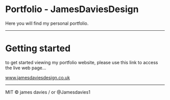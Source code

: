 # Portfolio - JamesDaviesDesign

Here you will find my personal portfolio. 

------------------------------------------------------------------------------------------------------------------------------

# Getting started

to get started viewing my portfolio website, please use this link to access the live web page...

www.jamesdaviesdesign.co.uk

------------------------------------------------------------------------------------------------------------------------------


MIT © james davies / or @Jamesdavies1
